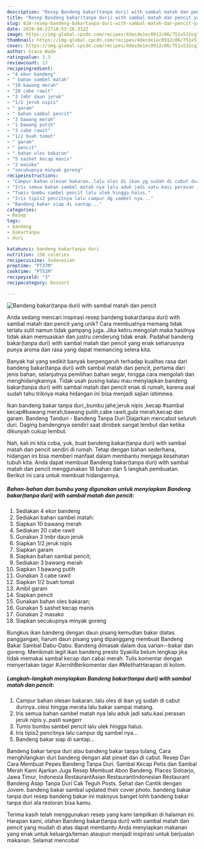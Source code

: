 ```yaml
---
description: "Resep Bandeng bakar(tanpa duri) with sambal matah dan pencit yang Enak"
title: "Resep Bandeng bakar(tanpa duri) with sambal matah dan pencit yang Enak"
slug: 824-resep-bandeng-bakartanpa-duri-with-sambal-matah-dan-pencit-yang-enak
date: 2020-08-22T18:53:26.332Z
image: https://img-global.cpcdn.com/recipes/4decde1ec0912c06/751x532cq70/bandeng-bakartanpa-duri-with-sambal-matah-dan-pencit-foto-resep-utama.jpg
thumbnail: https://img-global.cpcdn.com/recipes/4decde1ec0912c06/751x532cq70/bandeng-bakartanpa-duri-with-sambal-matah-dan-pencit-foto-resep-utama.jpg
cover: https://img-global.cpcdn.com/recipes/4decde1ec0912c06/751x532cq70/bandeng-bakartanpa-duri-with-sambal-matah-dan-pencit-foto-resep-utama.jpg
author: Grace Wade
ratingvalue: 3.3
reviewcount: 13
recipeingredient:
- "4 ekor bandeng"
- " bahan sambel matah"
- "10 bawang merah"
- "20 cabe rawit"
- "3 lmbr daun jeruk"
- "1/2 jeruk nipis"
- " garam"
- " bahan sambal pencit"
- "3 bawang merah"
- "1 bawang putih"
- "3 cabe rawit"
- "1/2 buah tomat"
- " garam"
- " pencit"
- " bahan oles bakaran"
- "5 sashet kecap manis"
- "2 masako"
- "secukupnya minyak goreng"
recipeinstructions:
- "Campur bahan olesan bakaran..lalu oles di ikan yg sudah di cabut durinya..olesi hingga merata lalu bakar sampai matang."
- "Iris semua bahan sambel matah nya lalu aduk jadi satu.kasi perasan jeruk nipis y..pasti suegerr"
- "Tumis bumbu sambel pencit lalu ulek hingga halus."
- "Iris tipis2 pencitnya lalu campur dg sambel nya..."
- "Bandeng bakar siap di santap..."
categories:
- Resep
tags:
- bandeng
- bakartanpa
- duri

katakunci: bandeng bakartanpa duri 
nutrition: 158 calories
recipecuisine: Indonesian
preptime: "PT37M"
cooktime: "PT52M"
recipeyield: "3"
recipecategory: Dessert

---
```



![Bandeng bakar(tanpa duri) with sambal matah dan pencit](https://img-global.cpcdn.com/recipes/4decde1ec0912c06/751x532cq70/bandeng-bakartanpa-duri-with-sambal-matah-dan-pencit-foto-resep-utama.jpg)

Anda sedang mencari inspirasi resep bandeng bakar(tanpa duri) with sambal matah dan pencit yang unik? Cara membuatnya memang tidak terlalu sulit namun tidak gampang juga. Jika keliru mengolah maka hasilnya tidak akan memuaskan dan justru cenderung tidak enak. Padahal bandeng bakar(tanpa duri) with sambal matah dan pencit yang enak seharusnya punya aroma dan rasa yang dapat memancing selera kita.

Banyak hal yang sedikit banyak berpengaruh terhadap kualitas rasa dari bandeng bakar(tanpa duri) with sambal matah dan pencit, pertama dari jenis bahan, selanjutnya pemilihan bahan segar, hingga cara mengolah dan menghidangkannya. Tidak usah pusing kalau mau menyiapkan bandeng bakar(tanpa duri) with sambal matah dan pencit enak di rumah, karena asal sudah tahu triknya maka hidangan ini bisa menjadi sajian istimewa.

Ikan bandeng bakar tanpa duri,,bumbu jahe,jeruk nipis ,kecap #sambal kecap#bawang merah,bawang putih,cabe rawit,gula merah,kecap dan garam. Bandeng Tanduri - Bandeng Tanpa Duri Diajarkan mencabut seluruh duri. Daging bandengnya sendiri saat dirobek sangat lembut dan ketika dikunyah cukup lembut.


Nah, kali ini kita coba, yuk, buat bandeng bakar(tanpa duri) with sambal matah dan pencit sendiri di rumah. Tetap dengan bahan sederhana, hidangan ini bisa memberi manfaat dalam membantu menjaga kesehatan tubuh kita. Anda dapat membuat Bandeng bakar(tanpa duri) with sambal matah dan pencit menggunakan 18 bahan dan 5 langkah pembuatan. Berikut ini cara untuk membuat hidangannya.

<!--inarticleads1-->

##### Bahan-bahan dan bumbu yang digunakan untuk menyiapkan Bandeng bakar(tanpa duri) with sambal matah dan pencit:

1. Sediakan 4 ekor bandeng
1. Sediakan  bahan sambel matah:
1. Siapkan 10 bawang merah
1. Sediakan 20 cabe rawit
1. Gunakan 3 lmbr daun jeruk
1. Siapkan 1/2 jeruk nipis
1. Siapkan  garam
1. Siapkan  bahan sambal pencit;
1. Sediakan 3 bawang merah
1. Siapkan 1 bawang putih
1. Gunakan 3 cabe rawit
1. Siapkan 1/2 buah tomat
1. Ambil  garam
1. Siapkan  pencit
1. Gunakan  bahan oles bakaran;
1. Gunakan 5 sashet kecap manis
1. Gunakan 2 masako
1. Siapkan secukupnya minyak goreng


Bungkus ikan bandeng dengan daun pisang kemudian bakar diatas panggangan, harum daun pisang yang dipanggang membuat Bandeng Bakar Sambal Dabu-Dabu. Bandeng dimasak dalam dua varian--bakar dan goreng. Menikmati legit ikan bandeng presto Syakilla belum lengkap jika tidak memakai sambal kecap dan cabai merah. Tulis komentar dengan menyertakan tagar #JernihBerkomentar dan #MelihatHarapan di kolom. 

<!--inarticleads2-->

##### Langkah-langkah menyiapkan Bandeng bakar(tanpa duri) with sambal matah dan pencit:

1. Campur bahan olesan bakaran..lalu oles di ikan yg sudah di cabut durinya..olesi hingga merata lalu bakar sampai matang.
1. Iris semua bahan sambel matah nya lalu aduk jadi satu.kasi perasan jeruk nipis y..pasti suegerr
1. Tumis bumbu sambel pencit lalu ulek hingga halus.
1. Iris tipis2 pencitnya lalu campur dg sambel nya...
1. Bandeng bakar siap di santap...


Bandeng bakar tanpa duri atau bandeng bakar tanpa tulang, Cara menghilangkan duri bandeng dengan alat pinset dan di cabut. Resep Dan Cara Membuat Pepes Bandeng Tanpa Duri. Sambal Kecap Petis dan Sambal Merah Kami Ajarkan Juga Resep Membuat Abon Bandeng. Places Sidoarjo, Jawa Timur, Indonesia RestaurantAsian RestaurantIndonesian Restaurant Bandeng Asap Tanpa Duri Cak Teguh Posts. Sehat dan Cantik dengan Jovem. bandeng bakar sambal updated their cover photo. bandeng bakar tanpa duri resep bandeng bakar ini maknyus banget lohh bandeng bakar tanpa duri ala restoran bisa kamu. 

Terima kasih telah menggunakan resep yang kami tampilkan di halaman ini. Harapan kami, olahan Bandeng bakar(tanpa duri) with sambal matah dan pencit yang mudah di atas dapat membantu Anda menyiapkan makanan yang enak untuk keluarga/teman ataupun menjadi inspirasi untuk berjualan makanan. Selamat mencoba!
